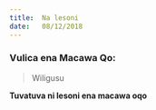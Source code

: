 ```yaml
---
title:  Na lesoni
date:   08/12/2018
---
```


### Vulica ena Macawa Qo:


> <p>Wiligusu</p>
>

**Tuvatuva ni lesoni ena macawa oqo**
